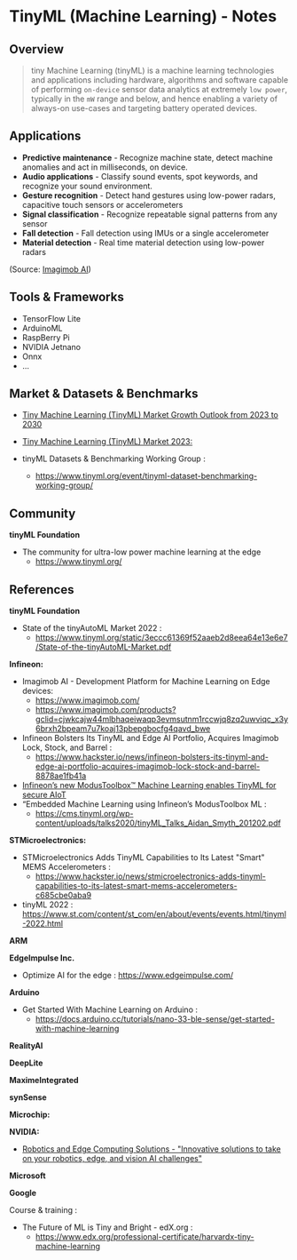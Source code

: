 # TinyML (Machine Learning) - Notes

## Overview

> tiny Machine Learning (tinyML) is a machine learning technologies and applications including hardware, algorithms and software capable of performing `on-device` sensor data analytics at extremely `low power`, typically in the `mW` range and below, and hence enabling a variety of always-on use-cases and targeting battery operated devices.

## Applications

- **Predictive maintenance** - Recognize machine state, detect machine anomalies and act in milliseconds, on device.
- **Audio applications** - Classify sound events, spot keywords, and recognize your sound environment.
- **Gesture recognition** - Detect hand gestures using low-power radars, capacitive touch sensors or accelerometers
- **Signal classification** - Recognize repeatable signal patterns from any sensor
- **Fall detection** - Fall detection using IMUs or a single accelerometer
- **Material detection** - Real time material detection using low-power radars
  
(Source: [Imagimob AI](https://www.imagimob.com/)) 

## Tools & Frameworks

- TensorFlow Lite
- ArduinoML
- RaspBerry Pi
- NVIDIA Jetnano
- Onnx
- ...

## Market & Datasets & Benchmarks

- [Tiny Machine Learning (TinyML) Market Growth Outlook from 2023 to 2030](https://www.marketwatch.com/press-release/tiny-machine-learning-tinyml-market-growth-outlook-from-2023-to-2030-and-it-is-projecting-at-83-cagr-with-markets-trends-analysis-by-application-regional-outlook-and-revenue-2023-06-05)

- [Tiny Machine Learning (TinyML) Market 2023:](https://www.openpr.com/news/3103018/tiny-machine-learning-tinyml-market-2023-regional-demands)
- tinyML Datasets & Benchmarking Working Group :
  - https://www.tinyml.org/event/tinyml-dataset-benchmarking-working-group/

## Community

**tinyML Foundation**

- The community for ultra-low power machine learning at the edge
  - https://www.tinyml.org/


## References

**tinyML Foundation**

- State of the tinyAutoML Market 2022 : 
  - https://www.tinyml.org/static/3eccc61369f52aaeb2d8eea64e13e6e7/State-of-the-tinyAutoML-Market.pdf

**Infineon:**
- Imagimob AI - Development Platform for Machine Learning on Edge devices:
  - https://www.imagimob.com/
  - https://www.imagimob.com/products?gclid=cjwkcajw44mlbhaqeiwaqp3evmsutnm1rccwjq8zq2uwviqc_x3y6brxh2bpeam7u7koaj13pbepgbocfg4qavd_bwe
- Infineon Bolsters Its TinyML and Edge AI Portfolio, Acquires Imagimob Lock, Stock, and Barrel : 
  - https://www.hackster.io/news/infineon-bolsters-its-tinyml-and-edge-ai-portfolio-acquires-imagimob-lock-stock-and-barrel-8878ae1fb41a
- [Infineon’s new ModusToolbox™ Machine Learning enables TinyML for secure AIoT](https://www.infineon.com/cms/en/about-infineon/press/market-news/2021/INFCSS202105-071.html) 
- “Embedded Machine Learning using Infineon’s
ModusToolbox ML : 
  - https://cms.tinyml.org/wp-content/uploads/talks2020/tinyML_Talks_Aidan_Smyth_201202.pdf

**STMicroelectronics:** 

- STMicroelectronics Adds TinyML Capabilities to Its Latest "Smart" MEMS Accelerometers : 
  -  https://www.hackster.io/news/stmicroelectronics-adds-tinyml-capabilities-to-its-latest-smart-mems-accelerometers-c685cbe0aba9
- tinyML 2022 : https://www.st.com/content/st_com/en/about/events/events.html/tinyml-2022.html


**ARM**

**EdgeImpulse Inc.**
- Optimize AI for the edge : https://www.edgeimpulse.com/

**Arduino**
- Get Started With Machine Learning on Arduino : 
  - https://docs.arduino.cc/tutorials/nano-33-ble-sense/get-started-with-machine-learning

**RealityAI**

**DeepLite**

**MaximeIntegrated**

**synSense**

**Microchip:**

**NVIDIA:**

- [Robotics and Edge Computing Solutions - "Innovative solutions to take on your robotics, edge, and vision AI challenges"](https://www.nvidia.com/en-us/solutions/robotics-and-edge-computing/)

**Microsoft**

**Google**

Course & training : 

- The Future of ML is Tiny and Bright - edX.org :
  - https://www.edx.org/professional-certificate/harvardx-tiny-machine-learning
